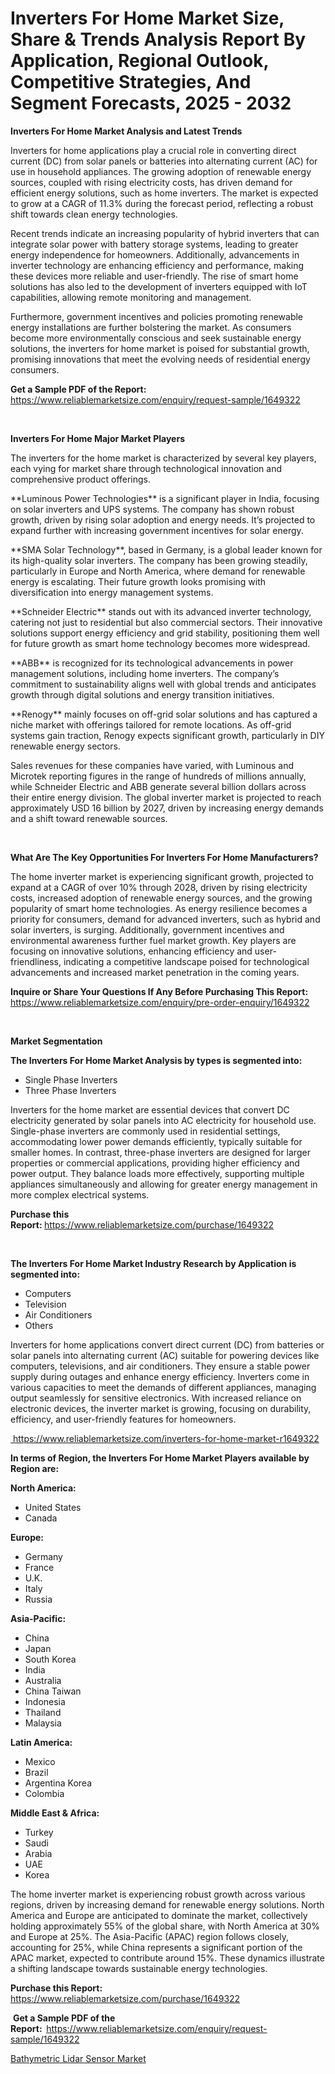 <p><h1>Inverters For Home Market Size, Share & Trends Analysis Report By Application, Regional Outlook, Competitive Strategies, And Segment Forecasts, 2025 - 2032</h1></p><p><strong>Inverters For Home Market Analysis and Latest Trends</strong></p>
<p><p>Inverters for home applications play a crucial role in converting direct current (DC) from solar panels or batteries into alternating current (AC) for use in household appliances. The growing adoption of renewable energy sources, coupled with rising electricity costs, has driven demand for efficient energy solutions, such as home inverters. The market is expected to grow at a CAGR of 11.3% during the forecast period, reflecting a robust shift towards clean energy technologies.</p><p>Recent trends indicate an increasing popularity of hybrid inverters that can integrate solar power with battery storage systems, leading to greater energy independence for homeowners. Additionally, advancements in inverter technology are enhancing efficiency and performance, making these devices more reliable and user-friendly. The rise of smart home solutions has also led to the development of inverters equipped with IoT capabilities, allowing remote monitoring and management.</p><p>Furthermore, government incentives and policies promoting renewable energy installations are further bolstering the market. As consumers become more environmentally conscious and seek sustainable energy solutions, the inverters for home market is poised for substantial growth, promising innovations that meet the evolving needs of residential energy consumers.</p></p>
<p><strong>Get a Sample PDF of the Report:&nbsp;</strong> <a href="https://www.reliablemarketsize.com/enquiry/request-sample/1649322?utm_campaign=1832&utm_medium=2&utm_source=Github&utm_content=ia&utm_term=18022025&utm_id=inverters-for-home">https://www.reliablemarketsize.com/enquiry/request-sample/1649322</a></p>
<p>&nbsp;</p>
<p><strong>Inverters For Home Major Market Players</strong></p>
<p><p>The inverters for the home market is characterized by several key players, each vying for market share through technological innovation and comprehensive product offerings. </p><p>**Luminous Power Technologies** is a significant player in India, focusing on solar inverters and UPS systems. The company has shown robust growth, driven by rising solar adoption and energy needs. It’s projected to expand further with increasing government incentives for solar energy.</p><p>**SMA Solar Technology**, based in Germany, is a global leader known for its high-quality solar inverters. The company has been growing steadily, particularly in Europe and North America, where demand for renewable energy is escalating. Their future growth looks promising with diversification into energy management systems.</p><p>**Schneider Electric** stands out with its advanced inverter technology, catering not just to residential but also commercial sectors. Their innovative solutions support energy efficiency and grid stability, positioning them well for future growth as smart home technology becomes more widespread.</p><p>**ABB** is recognized for its technological advancements in power management solutions, including home inverters. The company’s commitment to sustainability aligns well with global trends and anticipates growth through digital solutions and energy transition initiatives.</p><p>**Renogy** mainly focuses on off-grid solar solutions and has captured a niche market with offerings tailored for remote locations. As off-grid systems gain traction, Renogy expects significant growth, particularly in DIY renewable energy sectors.</p><p>Sales revenues for these companies have varied, with Luminous and Microtek reporting figures in the range of hundreds of millions annually, while Schneider Electric and ABB generate several billion dollars across their entire energy division. The global inverter market is projected to reach approximately USD 16 billion by 2027, driven by increasing energy demands and a shift toward renewable sources.</p></p>
<p>&nbsp;</p>
<p><strong>What Are The Key Opportunities For Inverters For Home Manufacturers?</strong></p>
<p><p>The home inverter market is experiencing significant growth, projected to expand at a CAGR of over 10% through 2028, driven by rising electricity costs, increased adoption of renewable energy sources, and the growing popularity of smart home technologies. As energy resilience becomes a priority for consumers, demand for advanced inverters, such as hybrid and solar inverters, is surging. Additionally, government incentives and environmental awareness further fuel market growth. Key players are focusing on innovative solutions, enhancing efficiency and user-friendliness, indicating a competitive landscape poised for technological advancements and increased market penetration in the coming years.</p></p>
<p><strong>Inquire or Share Your Questions If Any Before Purchasing This Report:</strong> <a href="https://www.reliablemarketsize.com/enquiry/pre-order-enquiry/1649322?utm_campaign=1832&utm_medium=2&utm_source=Github&utm_content=ia&utm_term=18022025&utm_id=inverters-for-home">https://www.reliablemarketsize.com/enquiry/pre-order-enquiry/1649322</a></p>
<p>&nbsp;</p>
<p><strong>Market Segmentation</strong></p>
<p><strong>The Inverters For Home Market Analysis by types is segmented into:</strong></p>
<p><ul><li>Single Phase Inverters</li><li>Three Phase Inverters</li></ul></p>
<p><p>Inverters for the home market are essential devices that convert DC electricity generated by solar panels into AC electricity for household use. Single-phase inverters are commonly used in residential settings, accommodating lower power demands efficiently, typically suitable for smaller homes. In contrast, three-phase inverters are designed for larger properties or commercial applications, providing higher efficiency and power output. They balance loads more effectively, supporting multiple appliances simultaneously and allowing for greater energy management in more complex electrical systems.</p></p>
<p><strong>Purchase this Report:&nbsp;</strong><a href="https://www.reliablemarketsize.com/purchase/1649322?utm_campaign=1832&utm_medium=2&utm_source=Github&utm_content=ia&utm_term=18022025&utm_id=inverters-for-home">https://www.reliablemarketsize.com/purchase/1649322</a></p>
<p>&nbsp;</p>
<p><strong>The Inverters For Home Market Industry Research by Application is segmented into:</strong></p>
<p><ul><li>Computers</li><li>Television</li><li>Air Conditioners</li><li>Others</li></ul></p>
<p><p>Inverters for home applications convert direct current (DC) from batteries or solar panels into alternating current (AC) suitable for powering devices like computers, televisions, and air conditioners. They ensure a stable power supply during outages and enhance energy efficiency. Inverters come in various capacities to meet the demands of different appliances, managing output seamlessly for sensitive electronics. With increased reliance on electronic devices, the inverter market is growing, focusing on durability, efficiency, and user-friendly features for homeowners.</p></p>
<p><a href="https://www.reliablemarketsize.com/inverters-for-home-market-r1649322?utm_campaign=1832&utm_medium=2&utm_source=Github&utm_content=ia&utm_term=18022025&utm_id=inverters-for-home">&nbsp;https://www.reliablemarketsize.com/inverters-for-home-market-r1649322</a></p>
<p><strong>In terms of Region, the Inverters For Home Market Players available by Region are:</strong></p>
<p>
    <p> <strong> North America: </strong>
        <ul>
            <li>United States</li>
            <li>Canada</li>
        </ul>
        </p> 
    <p> <strong> Europe: </strong>
        <ul>
            <li>Germany</li>
            <li>France</li>
            <li>U.K.</li>
            <li>Italy</li>
            <li>Russia</li>
        </ul>
        </p> 
    <p> <strong> Asia-Pacific: </strong>
        <ul>
            <li>China</li>
            <li>Japan</li>
            <li>South Korea</li>
            <li>India</li>
            <li>Australia</li>
            <li>China Taiwan</li>
            <li>Indonesia</li>
            <li>Thailand</li>
            <li>Malaysia</li>
        </ul>
        </p> 
    <p> <strong> Latin America: </strong>
        <ul>
            <li>Mexico</li>
            <li>Brazil</li>
            <li>Argentina Korea</li>
            <li>Colombia</li>
        </ul>
        </p> 
    <p> <strong> Middle East & Africa: </strong>
        <ul>
            <li>Turkey</li>
            <li>Saudi</li>
            <li>Arabia</li>
            <li>UAE</li>
            <li>Korea</li>
        </ul>
    </p>
    </p>
<p><p>The home inverter market is experiencing robust growth across various regions, driven by increasing demand for renewable energy solutions. North America and Europe are anticipated to dominate the market, collectively holding approximately 55% of the global share, with North America at 30% and Europe at 25%. The Asia-Pacific (APAC) region follows closely, accounting for 25%, while China represents a significant portion of the APAC market, expected to contribute around 15%. These dynamics illustrate a shifting landscape towards sustainable energy technologies.</p></p>
<p><strong>Purchase this Report: </strong><a href="https://www.reliablemarketsize.com/purchase/1649322?utm_campaign=1832&utm_medium=2&utm_source=Github&utm_content=ia&utm_term=18022025&utm_id=inverters-for-home">https://www.reliablemarketsize.com/purchase/1649322</a></p>
<p>&nbsp;<strong>Get a Sample PDF of the Report:&nbsp;&nbsp;</strong><a href="https://www.reliablemarketsize.com/enquiry/request-sample/1649322?utm_campaign=1832&utm_medium=2&utm_source=Github&utm_content=ia&utm_term=18022025&utm_id=inverters-for-home">https://www.reliablemarketsize.com/enquiry/request-sample/1649322</a></p>
<p><strong></strong></p>
<p><p><a href="https://github.com/AKSHATREPORTPRIME/Market-Research-Report-List-7/blob/main/bathymetric-lidar-sensor-market.md?utm_campaign=1832&utm_medium=2&utm_source=Github&utm_content=ia&utm_term=18022025&utm_id=inverters-for-home">Bathymetric Lidar Sensor Market</a></p></p>